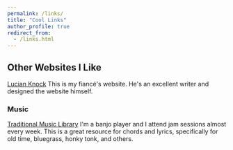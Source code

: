 ```yaml
---
permalink: /links/
title: "Cool Links"
author_profile: true
redirect_from: 
  - /links.html
---
```


## Other Websites I Like
[Lucian Knock](https://lucianknock.com/)
This is my fiancé's website. He's an excellent writer and designed the website himself.

### Music
[Traditional Music Library](https://www.traditionalmusic.co.uk/)
I'm a banjo player and I attend jam sessions almost every week. This is a great resource for chords and lyrics, specifically for old time, bluegrass, honky tonk, and others. 